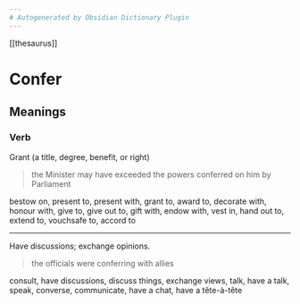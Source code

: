 ```yaml
---
# Autogenerated by Obsidian Dictionary Plugin
---
```


[[thesaurus]]

# Confer

## Meanings

### Verb

Grant (a title, degree, benefit, or right)

> the Minister may have exceeded the powers conferred on him by Parliament

bestow on, present to, present with, grant to, award to, decorate with, honour with, give to, give out to, gift with, endow with, vest in, hand out to, extend to, vouchsafe to, accord to

---

Have discussions; exchange opinions.

> the officials were conferring with allies

consult, have discussions, discuss things, exchange views, talk, have a talk, speak, converse, communicate, have a chat, have a tête-à-tête


